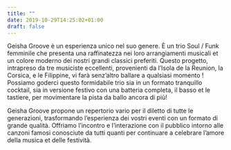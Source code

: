 ```yaml
---
title: ""
date: 2019-10-29T14:25:02+01:00
draft: false
---
```


Geisha Groove è un esperienza unico nel suo genere. È un trio Soul / Funk femminile che presenta una raffinatezza nei loro arrangiamenti musicali et un colore moderno dei nostri grandi classici preferiti. Questo progetto, intrapreso da tre musiciste eccellenti, provenienti da l’Isola de la Reunion, la Corsica, e le Filippine, vi farà senz’altro ballare a qualsiasi momento ! Possiamo goderci questo formidabile trio sia in un formato tranquillo cocktail, sia in versione festivo con una batteria completa, il basso et le tastiere, per movimentare la pista da ballo ancora di più!

Geisha Groove propone un repertorio vario per il diletto di tutte le generazioni, trasformando l’esperienza dei vostri eventi con un formato di grande qualità. Offriamo l’incontro e l’interazione con il pubblico intorno alle canzoni famosi conosciute da tutti quanti per continuare a celebrare l’amore della musica et delle festività. 
